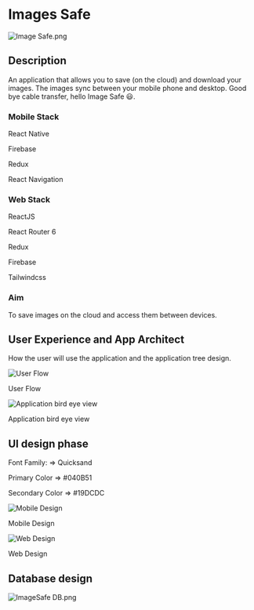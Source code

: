 # Images Safe

![Image Safe.png](Images%20Saf%20c423a/Image_Safe.png)

## Description

An application that allows you to save (on the cloud) and download your images. The images sync between your mobile phone and desktop. Good bye cable transfer, hello Image Safe 😃.

### Mobile Stack

React Native

Firebase

Redux 

React Navigation

### Web Stack

ReactJS

React Router 6

Redux

Firebase

Tailwindcss

### Aim

To save images on the cloud and access them between devices.

## User Experience and App Architect

How the user will use the application and the application tree design.

![User Flow](Images%20Saf%20c423a/Artboard__1.png)

User Flow

![Application bird eye view](Images%20Saf%20c423a/App_arch.png)

Application bird eye view

## UI design phase

Font Family:  ⇒ Quicksand

Primary Color ⇒ #040B51

Secondary Color ⇒ #19DCDC

![Mobile Design](Images%20Saf%20c423a/Artboard__2.png)

Mobile Design

![Web Design](Images%20Saf%20c423a/Artboard__3.png)

Web Design

## Database design

![ImageSafe DB.png](Images%20Saf%20c423a/ImageSafe_DB.png)
